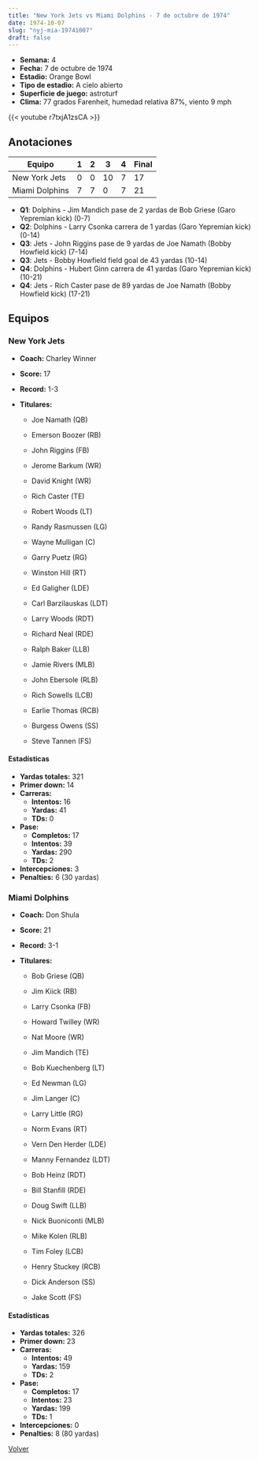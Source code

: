 ```yaml
---
title: "New York Jets vs Miami Dolphins - 7 de octubre de 1974"
date: 1974-10-07
slug: "nyj-mia-19741007"
draft: false
---
```


- **Semana:** 4
- **Fecha:** 7 de octubre de 1974
- **Estadio:** Orange Bowl
- **Tipo de estadio:** A cielo abierto
- **Superficie de juego:** astroturf
- **Clima:** 77 grados Farenheit, humedad relativa 87%, viento 9 mph


{{< youtube r7txjA1zsCA >}}


## Anotaciones
| Equipo | 1 | 2 | 3 | 4 | Final |
|--------|---|---|---|---|-------|
| New York Jets  | 0 | 0 | 10 | 7  | 17 |
| Miami Dolphins  | 7 | 7 | 0 | 7  | 21 |
- **Q1**: Dolphins - Jim Mandich pase de 2 yardas de Bob Griese (Garo Yepremian kick) (0-7)
- **Q2**: Dolphins - Larry Csonka carrera de 1 yardas (Garo Yepremian kick) (0-14)
- **Q3**: Jets - John Riggins pase de 9 yardas de Joe Namath (Bobby Howfield kick) (7-14)
- **Q3**: Jets - Bobby Howfield field goal de 43 yardas (10-14)
- **Q4**: Dolphins - Hubert Ginn carrera de 41 yardas (Garo Yepremian kick) (10-21)
- **Q4**: Jets - Rich Caster pase de 89 yardas de Joe Namath (Bobby Howfield kick) (17-21)


## Equipos


### New York Jets
* **Coach:** Charley Winner
* **Score:** 17
* **Record:** 1-3
* **Titulares:** 

  * Joe Namath (QB) 

  * Emerson Boozer (RB) 

  * John Riggins (FB) 

  * Jerome Barkum (WR) 

  * David Knight (WR) 

  * Rich Caster (TE) 

  * Robert Woods (LT) 

  * Randy Rasmussen (LG) 

  * Wayne Mulligan (C) 

  * Garry Puetz (RG) 

  * Winston Hill (RT) 

  * Ed Galigher (LDE) 

  * Carl Barzilauskas (LDT) 

  * Larry Woods (RDT) 

  * Richard Neal (RDE) 

  * Ralph Baker (LLB) 

  * Jamie Rivers (MLB) 

  * John Ebersole (RLB) 

  * Rich Sowells (LCB) 

  * Earlie Thomas (RCB) 

  * Burgess Owens (SS) 

  * Steve Tannen (FS) 

#### Estadísticas
* **Yardas totales:** 321
* **Primer down:** 14
* **Carreras:**
  * **Intentos:** 16
  * **Yardas:** 41
  * **TDs:** 0
* **Pase:**
  * **Completos:** 17
  * **Intentos:** 39
  * **Yardas:** 290
  * **TDs:** 2
* **Intercepciones:** 3
* **Penalties:** 6 (30 yardas)

### Miami Dolphins
* **Coach:** Don Shula
* **Score:** 21
* **Record:** 3-1
* **Titulares:** 

  * Bob Griese (QB) 

  * Jim Kiick (RB) 

  * Larry Csonka (FB) 

  * Howard Twilley (WR) 

  * Nat Moore (WR) 

  * Jim Mandich (TE) 

  * Bob Kuechenberg (LT) 

  * Ed Newman (LG) 

  * Jim Langer (C) 

  * Larry Little (RG) 

  * Norm Evans (RT) 

  * Vern Den Herder (LDE) 

  * Manny Fernandez (LDT) 

  * Bob Heinz (RDT) 

  * Bill Stanfill (RDE) 

  * Doug Swift (LLB) 

  * Nick Buoniconti (MLB) 

  * Mike Kolen (RLB) 

  * Tim Foley (LCB) 

  * Henry Stuckey (RCB) 

  * Dick Anderson (SS) 

  * Jake Scott (FS) 

#### Estadísticas
* **Yardas totales:** 326
* **Primer down:** 23
* **Carreras:**
  * **Intentos:** 49
  * **Yardas:** 159
  * **TDs:** 2
* **Pase:**
  * **Completos:** 17
  * **Intentos:** 23
  * **Yardas:** 199
  * **TDs:** 1
* **Intercepciones:** 0
* **Penalties:** 8 (80 yardas)


[Volver](/historia/1974)

